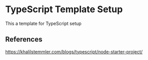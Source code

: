 # TypeScript Template Setup

This a template for TypeScript setup

## References

<https://khalilstemmler.com/blogs/typescript/node-starter-project/>